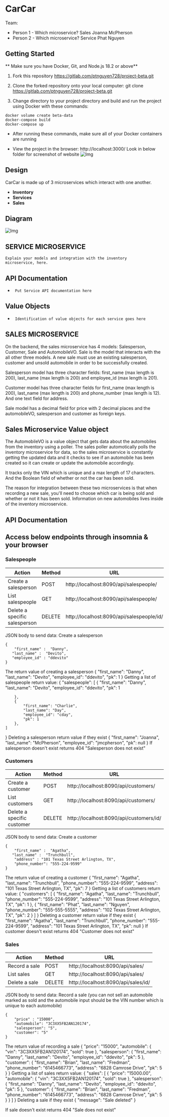 # CarCar

Team:

* Person 1 - Which microservice?
Sales Joanna McPherson
* Person 2 - Which microservice?
Service Phat Nguyen

## Getting Started

**  Make sure you have Docker, Git, and Node.js 18.2 or above**

1.  Fork this repository https://gitlab.com/ptnguyen728/project-beta.git

2.  Clone the forked repository onto your local computer:
git clone https://gitlab.com/ptnguyen728/project-beta.git

3.  Change directory to your project directory and build and run the project using Docker with these commands:
```
docker volume create beta-data
docker-compose build
docker-compose up
```
-   After running these commands, make sure all of your Docker containers are running

-   View the project in the browser: http://localhost:3000/
Look in below folder for screenshot of website
![Img](/images/CarCarWebsite.png)


## Design
CarCar is made up of 3 microservices which interact with one another.

- **Inventory**
- **Services**
- **Sales**

## Diagram
![Img](/images/CarCarDiagram.png)

## SERVICE MICROSERVICE
    Explain your models and integration with the inventory
    microservice, here.

##      API Documentation
 -      Put Service API documentation here
##      Value Objects
 -      Identification of value objects for each service goes here

## SALES MICROSERVICE

 On the backend, the sales microservice has 4 models: Salesperson, Customer, Sale and AutomobileVO. Sale is the model that interacts with the all other three models. A new sale must use an existing salesperson, customer and unsold automobile in order to be successfully created.

 Salesperson model has three character fields: first_name (max length is 200), last_name (max length is 200) and employee_id (max length is 201).

 Customer model has three character fields for first_name (max length is 200), last_name (max length is 200) and phone_number (max length is 12).  And one text field for address.

Sale model has a decimal field for price with 2 decimal places and the automobileVO, salesperson and customer as foreign keys.

## Sales Microservice Value object

The AutomobileVO is a value object that gets data about the automobiles from the inventory using a poller. The sales poller automotically polls the inventory microservice for data, so the sales microservice is constantly getting the updated data and it checks to see if an automobile has been created so it can create or update the automobile accordingly.

It tracks only the VIN which is unique and a max length of 17 characters. And the Boolean field of whether or not the car has been sold.

The reason for integration between these two microservices is that when recording a new sale, you'll need to choose which car is being sold and whether or not it has been sold. Information on new automobiles lives inside of the inventory microservice.


##      API Documentation
##      Access below endpoints through insomnia & your browser

###         Salespeople
| Action | Method | URL
| ----------- | ----------- | ----------- |
| Create a salesperson | POST | http://localhost:8090/api/salespeople/
| List salespeople | GET | http://localhost:8090/api/salespeople/
| Delete a specific salesperson | DELETE | http://localhost:8090/api/salespeople/id/

JSON body to send data:
Create a salesperson
```
{
	"first_name" :  "Danny",
   "last_name" :  "Devito",
   "employee_id" : "ddevito"
}
```
The return value of creating a salesperson
{
	"first_name": "Danny",
	"last_name": "Devito",
	"employee_id": "ddevito",
	"pk": 1
}
Getting a list of salespeople return value:
{
	"salespeople": [
		{
            "first_name": "Danny",
			"last_name": "Devito",
			"employee_id": "ddevito",
			"pk": 1

		},
		{
			"first_name": "Charlie",
			"last_name": "Day",
			"employee_id": "cday",
			"pk": 1
		},
	]
}
Deleting a salesperson return value if they exist
{
	"first_name": "Joanna",
	"last_name": "McPherson",
	"employee_id": "jmcpherson",
	"pk": null
}
If salesperson doesn't exist returns 404 "Salesperson does not exist"

###         Customers
| Action | Method | URL
| ----------- | ----------- | ----------- |
| Create a customer | POST | http://localhost:8090/api/customers/
| List customers | GET | http://localhost:8090/api/customers/
| Delete a specific customer | DELETE | http://localhost:8090/api/customers/id/


JSON body to send data:
Create a customer
```
{
	"first_name" :  "Agatha",
   "last_name" :  "Trunchbull",
    "address" : "101 Texas Street Arlington, TX",
	"phone_number": "555-224-9599"
}
```
The return value of creating a customer
{
	"first_name": "Agatha",
	"last_name": "Trunchbull",
	"phone_number": "555-224-9599",
	"address": "101 Texas Street Arlington, TX",
	"pk": 7
}
Getting a list of customers return value:
{
	"customers": [
		{
            "first_name": "Agatha",
			"last_name": "Trunchbull",
			"phone_number": "555-224-9599",
			"address": "101 Texas Street Arlington, TX",
			"pk": 1
		},
		{
            "first_name": "Phat",
			"last_name": "Nguyen",
			"phone_number": "555-555-5555",
			"address": "102 Texas Street Arlington, TX",
			"pk": 2
		}
	]
}
Deleting a customer return value if they exist
{
	"first_name": "Agatha",
	"last_name": "Trunchbull",
	"phone_number": "555-224-9599",
	"address": "101 Texas Street Arlington, TX",
	"pk": null
}
If customer doesn't exist returns 404 "Customer  does not exist"

###         Sales
| Action | Method | URL
| ----------- | ----------- | ----------- |
| Record a sale | POST | http://localhost:8090/api/sales/
| List sales | GET | http://localhost:8090/api/sales/
| Delete a sale | DELETE | http://localhost:8090/api/sales/id/

JSON body to send data:
Record a sale (you can not sell an automobile marked as sold and the automobile input should be the VIN number which is unique to each automobile)
```
{
    "price" : "15000",
    "automobile": "3C3XX5FB2AN120174",
    "salesperson": "5",
    "customer": "5"
}
```
The return value of recording a sale
{
	"price": "15000",
	"automobile": {
		"vin": "3C3XX5FB2AN120174",
		"sold": true
	},
	"salesperson": {
		"first_name": "Danny",
		"last_name": "Devito",
		"employee_id": "ddevito",
		"pk": 5
	},
	"customer": {
		"first_name": "Brian",
		"last_name": "Fredman",
		"phone_number": "6145466773",
		"address": "6828 Camrose Drive",
		"pk": 5
	}
}
Getting a list of sales return value:
{
	"sales": [
		{
			"price": "15000.00",
			"automobile": {
				"vin": "3C3XX5FB2AN120174",
				"sold": true
			},
			"salesperson": {
				"first_name": "Danny",
				"last_name": "Devito",
				"employee_id": "ddevito",
				"pk": 5
			},
			"customer": {
				"first_name": "Brian",
				"last_name": "Fredman",
				"phone_number": "6145466773",
				"address": "6828 Camrose Drive",
				"pk": 5
			}
		}
	]
}
Deleting a sale if they exist
{
	"message": "Sale deleted"
}

If sale doesn't exist returns 404 "Sale does not exist"

